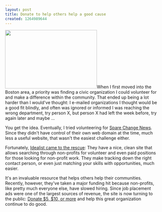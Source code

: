 ```yaml
---
layout: post
title: Donate to help others help a good cause
created: 1264989644
---
```

<span class="inline inline-right"><a href="http://www.idealist.org/"><img src="http://morisy.com/files/images/idealist_logo_brushstrokes.jpg" alt="" title=""  class="image image-_original " width="300" height="191" /></a></span>When I first moved into the Boston area, a priority was finding a civic organization I could volunteer for and make a difference within the community. That ended up being a lot harder than I would've thought: I e-mailed organizations I thought would be a good fit blindly, and often was ignored or informed I was reaching the wrong department, try person X, but person X had left the week before, try again later and maybe ...

You get the idea. Eventually, I tried volunteering for <a href="http://www.sparechangenews.net/">Spare Change News</a>. Since they didn't have control of their own web domain at the time, much less a useful website, that wasn't the easiest challenge either.

Fortunately, <a href="http://www.idealist.org/">Idealist came to the rescue</a>: They have a nice, clean site that allows searching through non-profits for volunteer and even paid positions for those looking for non-profit work. They make tracking down the right contact person, or even just matching your skills with opportunities, much easier.

It's an invaluable resource that helps others help their communities. Recently, however, they've taken a major funding hit because non-profits, like pretty much everyone else, have slowed hiring. Since job placement ads were one of the largest sources of revenue, the site is now turning to the public: <A href="http://www.idealist.org/if/idealist/en/Donate/default">Donate $5, $10, or more</a> and help this great organization continue to do good.
